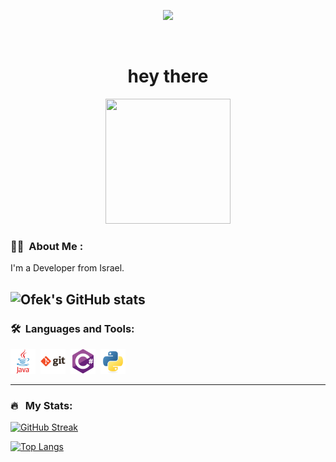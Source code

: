<p align="center"><img src="https://media.giphy.com/media/M9gbBd9nbDrOTu1Mqx/giphy.gif" width="100"/></p>
<p align="center">
</p>
<p align="center"><img src="https://komarev.com/ghpvc/?username=OfekiAlm&style=flat-square&color=orange" alt=""></p>

<h1 align="center">hey there</h1>

<p align="center"><img src="https://media.giphy.com/media/dWesBcTLavkZuG35MI/giphy.gif" width="200" height="200"  /></p>

### :technologist: &nbsp;About Me :

I'm a Developer from Israel.


![Ofek's GitHub stats](https://github-readme-stats.vercel.app/api?username=OfekiAlm&show_icons=true&theme=transparent)
---

### 🛠 &nbsp;Languages and Tools:

<p>
<img src="https://github.com/devicons/devicon/blob/master/icons/java/java-original-wordmark.svg" title="Java" alt="Java" width="40" height="40"/>&nbsp;
<img src="https://github.com/devicons/devicon/blob/master/icons/git/git-original-wordmark.svg" title="Git" **alt="Git" width="40" height="40"/>&nbsp;
<img src="https://github.com/devicons/devicon/blob/master/icons/csharp/csharp-original.svg" title="#C" **alt="#C" width="40" height="40"/>&nbsp;
<img src="https://github.com/devicons/devicon/blob/master/icons/python/python-original.svg" title="Python" **alt="Python" width="40" height="40"/>&nbsp;



  

</p>

---

### 🔥 &nbsp; My Stats:
[![GitHub Streak](http://github-readme-streak-stats.herokuapp.com?user=OfekiAlm&theme=dark&background=000000)](https://git.io/streak-stats)

[![Top Langs](https://github-readme-stats.vercel.app/api/top-langs/?username=OfekiAlm&layout=compact&theme=vision-friendly-dark)](https://github.com/anuraghazra/github-readme-stats)

<script src="https://tryhackme.com/badge/1165520"></script>



